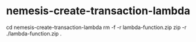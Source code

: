 # nemesis-create-transaction-lambda
cd nemesis-create-transaction-lambda
rm -f -r lambda-function.zip
zip -r ./lambda-function.zip .